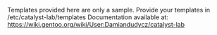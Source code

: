 Templates provided here are only a sample. Provide your templates in /etc/catalyst-lab/templates
Documentation available at: https://wiki.gentoo.org/wiki/User:Damiandudycz/catalyst-lab
